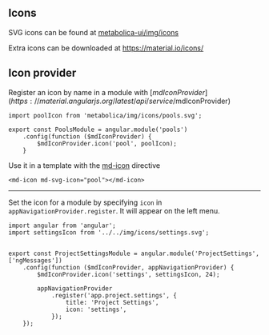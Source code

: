 Icons
-----

SVG icons can be found at [metabolica-ui/img/icons](https://github.com/biosustain/metabolica-ui/tree/master/img/icons)

Extra icons can be downloaded at https://material.io/icons/

Icon provider
------------

Register an icon by name in a module with [$mdIconProvider](https://material.angularjs.org/latest/api/service/$mdIconProvider)

    import poolIcon from 'metabolica/img/icons/pools.svg';

    export const PoolsModule = angular.module('pools')
        .config(function ($mdIconProvider) {
            $mdIconProvider.icon('pool', poolIcon);
        }

Use it in a template with the [md-icon](https://material.angularjs.org/latest/api/directive/mdIcon) directive

    <md-icon md-svg-icon="pool"></md-icon>


-------

Set the icon for a module by specifying `icon` in `appNavigationProvider.register`. It will appear on the left menu.

```
import angular from 'angular';
import settingsIcon from '../../img/icons/settings.svg';


export const ProjectSettingsModule = angular.module('ProjectSettings', ['ngMessages'])
    .config(function ($mdIconProvider, appNavigationProvider) {
        $mdIconProvider.icon('settings', settingsIcon, 24);

        appNavigationProvider
            .register('app.project.settings', {
                title: 'Project Settings',
                icon: 'settings',
            });
    });
```
